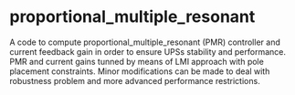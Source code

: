 # proportional_multiple_resonant

A code to compute proportional_multiple_resonant (PMR) controller and current feedback gain in order to ensure UPSs stability and performance. PMR and current gains tunned by means of LMI approach with pole placement constraints. Minor modifications can be made to deal with robustness problem and more advanced performance restrictions.